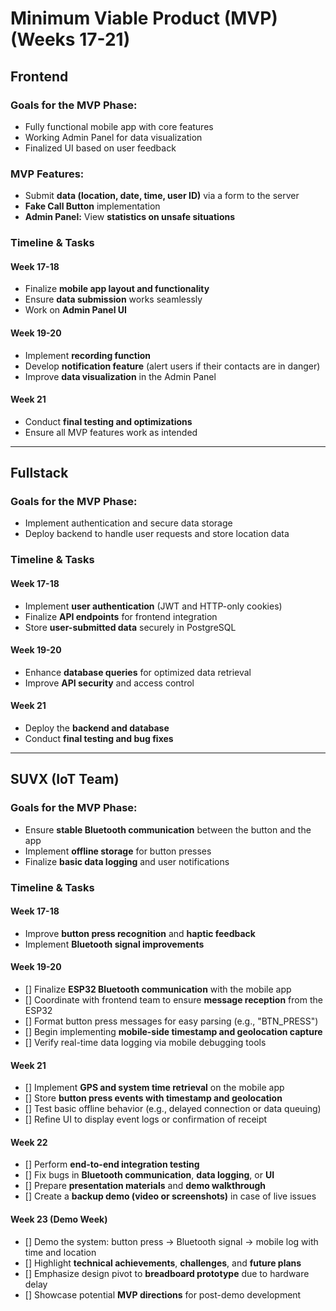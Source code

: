 # Minimum Viable Product (MVP) (Weeks 17-21)

## Frontend  
### Goals for the MVP Phase:  
- Fully functional mobile app with core features  
- Working Admin Panel for data visualization  
- Finalized UI based on user feedback  

### MVP Features:  
- Submit **data (location, date, time, user ID)** via a form to the server  
- **Fake Call Button** implementation  
- **Admin Panel:** View **statistics on unsafe situations**  

### Timeline & Tasks  

#### **Week 17-18**  
- Finalize **mobile app layout and functionality**  
- Ensure **data submission** works seamlessly  
- Work on **Admin Panel UI**  

#### **Week 19-20**  
- Implement **recording function**  
- Develop **notification feature** (alert users if their contacts are in danger)  
- Improve **data visualization** in the Admin Panel  

#### **Week 21**  
- Conduct **final testing and optimizations**  
- Ensure all MVP features work as intended  

---

## Fullstack  
### Goals for the MVP Phase:  
- Implement authentication and secure data storage  
- Deploy backend to handle user requests and store location data  

### Timeline & Tasks  

#### **Week 17-18**  
- Implement **user authentication** (JWT and HTTP-only cookies)  
- Finalize **API endpoints** for frontend integration  
- Store **user-submitted data** securely in PostgreSQL  

#### **Week 19-20**  
- Enhance **database queries** for optimized data retrieval  
- Improve **API security** and access control  

#### **Week 21**  
- Deploy the **backend and database**  
- Conduct **final testing and bug fixes**  

---

## SUVX (IoT Team)  
### Goals for the MVP Phase:  
- Ensure **stable Bluetooth communication** between the button and the app  
- Implement **offline storage** for button presses  
- Finalize **basic data logging** and user notifications  

### Timeline & Tasks  

#### **Week 17-18**  
- Improve **button press recognition** and **haptic feedback**  
- Implement **Bluetooth signal improvements**  

#### **Week 19-20**  
* [] Finalize **ESP32 Bluetooth communication** with the mobile app  
* [] Coordinate with frontend team to ensure **message reception** from the ESP32  
* [] Format button press messages for easy parsing (e.g., "BTN_PRESS")  
* [] Begin implementing **mobile-side timestamp and geolocation capture**  
* [] Verify real-time data logging via mobile debugging tools  

#### **Week 21**  
* [] Implement **GPS and system time retrieval** on the mobile app  
* [] Store **button press events with timestamp and geolocation**  
* [] Test basic offline behavior (e.g., delayed connection or data queuing)  
* [] Refine UI to display event logs or confirmation of receipt  

#### **Week 22**  
* [] Perform **end-to-end integration testing**  
* [] Fix bugs in **Bluetooth communication**, **data logging**, or **UI**  
* [] Prepare **presentation materials** and **demo walkthrough**  
* [] Create a **backup demo (video or screenshots)** in case of live issues  

#### **Week 23 (Demo Week)**  
* [] Demo the system: button press → Bluetooth signal → mobile log with time and location  
* [] Highlight **technical achievements**, **challenges**, and **future plans**  
* [] Emphasize design pivot to **breadboard prototype** due to hardware delay  
* [] Showcase potential **MVP directions** for post-demo development  
